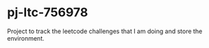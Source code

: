 # pj-ltc-756978
Project to track the leetcode challenges that I am doing and store the environment.
